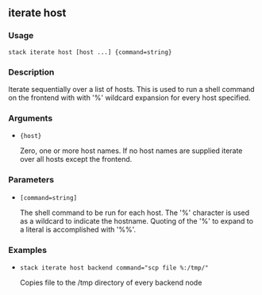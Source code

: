 ## iterate host

### Usage

`stack iterate host [host ...] {command=string}`

### Description

Iterate sequentially over a list of hosts.  This is used to run 
	a shell command on the frontend with with '%' wildcard expansion for
	every host specified.

### Arguments

* `{host}`

   Zero, one or more host names. If no host names are supplied iterate over
	all hosts except the frontend.


### Parameters
* `[command=string]`

   The shell command to be run for each host.  The '%' character is used as
	a wildcard to indicate the hostname.  Quoting of the '%' to expand to a 
	literal is accomplished with '%%'.

### Examples

* `stack iterate host backend command="scp file %:/tmp/"`

   Copies file to the /tmp directory of every backend node




